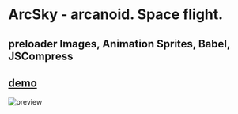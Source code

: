 # ArcSky - arcanoid. Space flight. 
## preloader Images, Animation Sprites, Babel, JSCompress
## [demo](https://stacksite.ru/assets/projects2/skyArc/)
![preview](https://user-images.githubusercontent.com/19924460/212161959-81a39d2a-b30f-4779-b24e-54fce2cf3a5b.gif)
